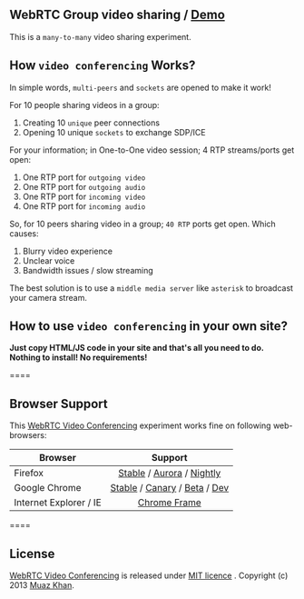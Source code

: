 ## WebRTC Group video sharing / [Demo](https://webrtc-experiment.appspot.com/video-conferencing/)

This is a `many-to-many` video sharing experiment.

## How `video conferencing` Works?

In simple words, `multi-peers` and `sockets` are opened to make it work!

For 10 people sharing videos in a group:

1. Creating 10 `unique` peer connections
2. Opening 10 unique `sockets` to exchange SDP/ICE

For your information; in One-to-One video session; 4 RTP streams/ports get open:

1. One RTP port for `outgoing video`
2. One RTP port for `outgoing audio`
3. One RTP port for `incoming video`
4. One RTP port for `incoming audio`

So, for 10 peers sharing video in a group; `40 RTP` ports get open. Which causes:

1. Blurry video experience
2. Unclear voice
3. Bandwidth issues / slow streaming

The best solution is to use a `middle media server` like `asterisk` to broadcast your camera stream. 

## How to use `video conferencing` in your own site?

**Just copy HTML/JS code in your site and that's all you need to do. Nothing to install! No requirements!**

====
## Browser Support

This [WebRTC Video Conferencing](https://webrtc-experiment.appspot.com/video-conferencing/) experiment works fine on following web-browsers:

| Browser        | Support           |
| ------------- |:-------------:|
| Firefox | [Stable](http://www.mozilla.org/en-US/firefox/new/) / [Aurora](http://www.mozilla.org/en-US/firefox/aurora/) / [Nightly](http://nightly.mozilla.org/) |
| Google Chrome | [Stable](https://www.google.com/intl/en_uk/chrome/browser/) / [Canary](https://www.google.com/intl/en/chrome/browser/canary.html) / [Beta](https://www.google.com/intl/en/chrome/browser/beta.html) / [Dev](https://www.google.com/intl/en/chrome/browser/index.html?extra=devchannel#eula) |
| Internet Explorer / IE | [Chrome Frame](http://www.google.com/chromeframe) |

====
## License

[WebRTC Video Conferencing](https://webrtc-experiment.appspot.com/video-conferencing/) is released under [MIT licence](https://webrtc-experiment.appspot.com/licence/) . Copyright (c) 2013 [Muaz Khan](https://plus.google.com/100325991024054712503).
